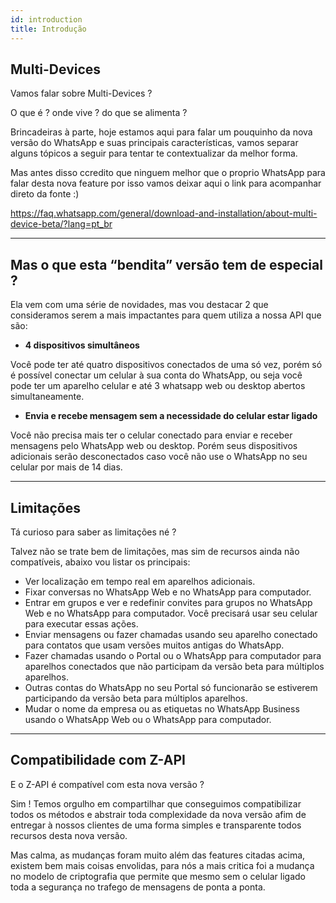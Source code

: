 ```yaml
---
id: introduction
title: Introdução
---
```


## Multi-Devices

Vamos falar sobre Multi-Devices ?

O que é ? onde vive ? do que se alimenta ?

Brincadeiras à parte, hoje estamos aqui para falar um pouquinho da nova versão do WhatsApp e suas principais características, vamos separar alguns tópicos a seguir para tentar te contextualizar da melhor forma.

Mas antes disso ccredito que ninguem melhor que o proprio WhatsApp para falar desta nova feature por isso vamos deixar aqui o link para acompanhar direto da fonte :)

https://faq.whatsapp.com/general/download-and-installation/about-multi-device-beta/?lang=pt_br

---

## Mas o que esta “bendita” versão tem de especial ?

Ela vem com uma série de novidades, mas vou destacar 2 que consideramos serem a mais impactantes para quem utiliza a nossa API que são:

- **4 dispositivos simultâneos**

Você pode ter até quatro dispositivos conectados de uma só vez, porém só é possível conectar um celular à sua conta do WhatsApp, ou seja você pode ter um aparelho celular e até 3 whatsapp web ou desktop abertos simultaneamente.

- **Envia e recebe mensagem sem a necessidade do celular estar ligado**

Você não precisa mais ter o celular conectado para enviar e receber mensagens pelo WhatsApp web ou desktop. Porém seus dispositivos adicionais serão desconectados caso você não use o WhatsApp no seu celular por mais de 14 dias.

---

## Limitações

Tá curioso para saber as limitações né ?

Talvez não se trate bem de limitações, mas sim de recursos ainda não compatíveis, abaixo vou listar os principais:

- Ver localização em tempo real em aparelhos adicionais.
- Fixar conversas no WhatsApp Web e no WhatsApp para computador.
- Entrar em grupos e ver e redefinir convites para grupos no WhatsApp Web e no WhatsApp para computador. Você precisará usar seu celular para executar essas ações.
- Enviar mensagens ou fazer chamadas usando seu aparelho conectado para contatos que usam versões muitos antigas do WhatsApp.
- Fazer chamadas usando o Portal ou o WhatsApp para computador para aparelhos conectados que não participam da versão beta para múltiplos aparelhos.
- Outras contas do WhatsApp no seu Portal só funcionarão se estiverem participando da versão beta para múltiplos aparelhos.
- Mudar o nome da empresa ou as etiquetas no WhatsApp Business usando o WhatsApp Web ou o WhatsApp para computador.

---

## Compatibilidade com Z-API

E o Z-API é compatível com esta nova versão ?

Sim ! Temos orgulho em compartilhar que conseguimos compatibilizar todos os métodos e abstrair toda complexidade da nova versão afim de entregar à nossos clientes de uma forma simples e transparente todos recursos desta nova versão.

Mas calma, as mudanças foram muito além das features citadas acima, existem bem mais coisas envolidas, para nós a mais critica foi a mudança no modelo de criptografia que permite que mesmo sem o celular ligado toda a segurança no trafego de mensagens de ponta a ponta.
